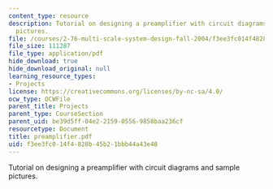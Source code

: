 ```yaml
---
content_type: resource
description: Tutorial on designing a preamplifier with circuit diagrams and sample
  pictures.
file: /courses/2-76-multi-scale-system-design-fall-2004/f3ee3fc014f4828b45b21bbb44a43e48_preamplifier.pdf
file_size: 111287
file_type: application/pdf
hide_download: true
hide_download_original: null
learning_resource_types:
- Projects
license: https://creativecommons.org/licenses/by-nc-sa/4.0/
ocw_type: OCWFile
parent_title: Projects
parent_type: CourseSection
parent_uid: be39d5ff-04e2-2159-0556-9858baa236cf
resourcetype: Document
title: preamplifier.pdf
uid: f3ee3fc0-14f4-828b-45b2-1bbb44a43e48
---
```

Tutorial on designing a preamplifier with circuit diagrams and sample pictures.